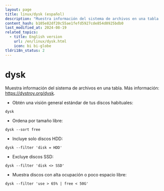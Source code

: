```yaml
---
layout: page
title: linux/dysk (español)
description: "Muestra información del sistema de archivos en una tabla."
content_hash: b105e82df20c55ae1fefd5927cde854d0925bdb0
last_modified_at: 2024-08-19
related_topics:
  - title: English version
    url: /en/linux/dysk.html
    icon: bi bi-globe
tldri18n_status: 2
---
```

# dysk

Muestra información del sistema de archivos en una tabla.
Más información: <https://dystroy.org/dysk>.

- Obtén una visión general estándar de tus discos habituales:

`dysk`

- Ordena por tamaño libre:

`dysk --sort free`

- Incluye solo discos HDD:

`dysk --filter 'disk = HDD'`

- Excluye discos SSD:

`dysk --filter 'disk <> SSD'`

- Muestra discos con alta ocupación o poco espacio libre:

`dysk --filter 'use > 65% | free < 50G'`

